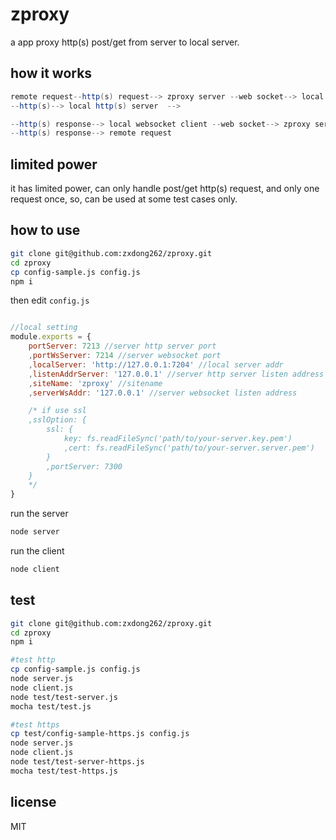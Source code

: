 # zproxy
a app proxy http(s) post/get from server to local server.

## how it works

```java
remote request--http(s) request--> zproxy server --web socket--> local websocket client -->
--http(s)--> local http(s) server  -->

--http(s) response--> local websocket client --web socket--> zproxy server 
--http(s) response--> remote request 
```

## limited power
it has limited power, can only handle post/get http(s) request, and only one request once, so, can be used at some test cases only.

## how to use

```bash
git clone git@github.com:zxdong262/zproxy.git
cd zproxy
cp config-sample.js config.js
npm i
```

then edit `config.js`
```javascript

//local setting
module.exports = {
    portServer: 7213 //server http server port
    ,portWsServer: 7214 //server websocket port
    ,localServer: 'http://127.0.0.1:7204' //local server addr
    ,listenAddrServer: '127.0.0.1' //server http server listen address
    ,siteName: 'zproxy' //sitename
    ,serverWsAddr: '127.0.0.1' //server websocket listen address

    /* if use ssl
    ,sslOption: {
        ssl: {
            key: fs.readFileSync('path/to/your-server.key.pem')
            ,cert: fs.readFileSync('path/to/your-server.server.pem')
        }
        ,portServer: 7300
    }
    */
}

```

run the server 
```bash
node server
```

run the client 
```bash
node client
```

## test
```bash
git clone git@github.com:zxdong262/zproxy.git
cd zproxy
npm i

#test http
cp config-sample.js config.js
node server.js
node client.js
node test/test-server.js
mocha test/test.js

#test https
cp test/config-sample-https.js config.js
node server.js
node client.js
node test/test-server-https.js
mocha test/test-https.js

```

## license
MIT
